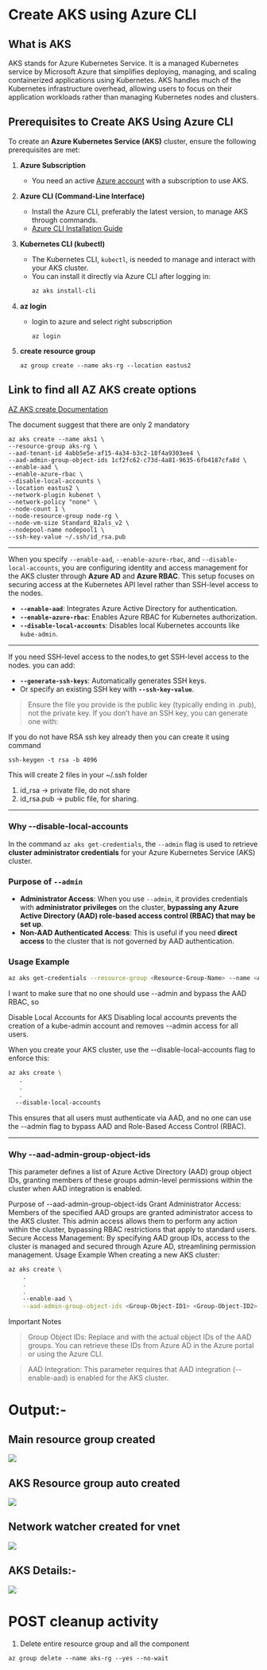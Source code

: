 # Create AKS using Azure CLI

## What is AKS
AKS stands for Azure Kubernetes Service. It is a managed Kubernetes service by Microsoft Azure that simplifies deploying, managing, and scaling containerized applications using Kubernetes. AKS handles much of the Kubernetes infrastructure overhead, allowing users to focus on their application workloads rather than managing Kubernetes nodes and clusters.

## Prerequisites to Create AKS Using Azure CLI

To create an **Azure Kubernetes Service (AKS)** cluster, ensure the following prerequisites are met:

1. **Azure Subscription**  
   - You need an active [Azure account](https://azure.microsoft.com/free/) with a subscription to use AKS.

2. **Azure CLI (Command-Line Interface)**  
   - Install the Azure CLI, preferably the latest version, to manage AKS through commands.  
   - [Azure CLI Installation Guide](https://docs.microsoft.com/cli/azure/install-azure-cli)

3. **Kubernetes CLI (kubectl)**  
   - The Kubernetes CLI, `kubectl`, is needed to manage and interact with your AKS cluster.
   - You can install it directly via Azure CLI after logging in:
     ```bash
     az aks install-cli
     ```
3. **az login**  
   - login to azure and select right subscription
     ```
     az login
     ```
4. **create resource group**
    ```
    az group create --name aks-rg --location eastus2
    ```

## Link to find all AZ AKS create options 
[AZ AKS create Documentation](https://learn.microsoft.com/en-us/cli/azure/aks?view=azure-cli-latest#az-aks-create)

The document suggest that there are only 2 mandatory 

```
az aks create --name aks1 \
--resource-group aks-rg \
--aad-tenant-id 4abb5e5e-af15-4a34-b3c2-18f4a9303ee4 \
--aad-admin-group-object-ids 1cf2fc62-c73d-4a81-9635-6fb4187cfa8d \
--enable-aad \
--enable-azure-rbac \
--disable-local-accounts \
--location eastus2 \
--network-plugin kubenet \
--network-policy "none" \
--node-count 1 \
--node-resource-group node-rg \
--node-vm-size Standard_B2als_v2 \
--nodepool-name nodepool1 \
--ssh-key-value ~/.ssh/id_rsa.pub
```

------------
When you specify `--enable-aad`, `--enable-azure-rbac`, and `--disable-local-accounts`, you are configuring identity and access management for the AKS cluster through **Azure AD** and **Azure RBAC**. This setup focuses on securing access at the Kubernetes API level rather than SSH-level access to the nodes.

- **`--enable-aad`**: Integrates Azure Active Directory for authentication.
- **`--enable-azure-rbac`**: Enables Azure RBAC for Kubernetes authorization.
- **`--disable-local-accounts`**: Disables local Kubernetes accounts like `kube-admin`.

------------
If you need SSH-level access to the nodes,to get SSH-level access to the nodes. you can add:
- **`--generate-ssh-keys`**: Automatically generates SSH keys.
- Or specify an existing SSH key with **`--ssh-key-value`**.
> Ensure the file you provide is the public key (typically ending in .pub), not the private key. If you don’t have an SSH key, you can generate one with:

If you do not have RSA ssh key already then you can create it using command 

```
ssh-keygen -t rsa -b 4096
```

This will create 2 files in your ~/.ssh folder 

1. id_rsa -> private file, do not share
2. id_rsa.pub -> public file, for sharing.
-------------

### Why --disable-local-accounts

In the command `az aks get-credentials`, the `--admin` flag is used to retrieve **cluster administrator credentials** for your Azure Kubernetes Service (AKS) cluster.

### Purpose of `--admin`
- **Administrator Access**: When you use `--admin`, it provides credentials with **administrator privileges** on the cluster, **bypassing any Azure Active Directory (AAD) role-based access control (RBAC) that may be set up**.
- **Non-AAD Authenticated Access**: This is useful if you need **direct access** to the cluster that is not governed by AAD authentication.

### Usage Example
```bash
az aks get-credentials --resource-group <Resource-Group-Name> --name <AKS-Cluster-Name> --admin
```

I want to make sure that no one should use --admin and bypass the AAD RBAC, so 

Disable Local Accounts for AKS
Disabling local accounts prevents the creation of a kube-admin account and removes --admin access for all users.

When you create your AKS cluster, use the --disable-local-accounts flag to enforce this:

```bash
az aks create \
   .
   .
   .
  --disable-local-accounts
```
This ensures that all users must authenticate via AAD, and no one can use the --admin flag to bypass AAD and Role-Based Access Control (RBAC).

-------------

### Why --aad-admin-group-object-ids

This parameter defines a list of Azure Active Directory (AAD) group object IDs, granting members of these groups admin-level permissions within the cluster when AAD integration is enabled.

Purpose of --aad-admin-group-object-ids
Grant Administrator Access: Members of the specified AAD groups are granted administrator access to the AKS cluster. This admin access allows them to perform any action within the cluster, bypassing RBAC restrictions that apply to standard users.
Secure Access Management: By specifying AAD group IDs, access to the cluster is managed and secured through Azure AD, streamlining permission management.
Usage Example
When creating a new AKS cluster:

```bash
az aks create \
    .
    .
    .
    --enable-aad \
    --aad-admin-group-object-ids <Group-Object-ID1> <Group-Object-ID2>
```

Important Notes
> Group Object IDs: Replace <Group-Object-ID1> and <Group-Object-ID2> with the actual object IDs of the AAD groups. You can retrieve these IDs from Azure AD in the Azure portal or using the Azure CLI.

> AAD Integration: This parameter requires that AAD integration (--enable-aad) is enabled for the AKS cluster.


# Output:- 

## Main resource group created
![](images/2024-10-26-16-22-14.png)

## AKS Resource group auto created
![](images/2024-10-26-16-23-26.png)

## Network watcher created for vnet
![](images/2024-10-26-16-24-30.png)

## AKS Details:- 
![](images/2024-10-26-16-25-29.png)

# POST cleanup activity

1. Delete entire resource group and all the component

```
az group delete --name aks-rg --yes --no-wait
```